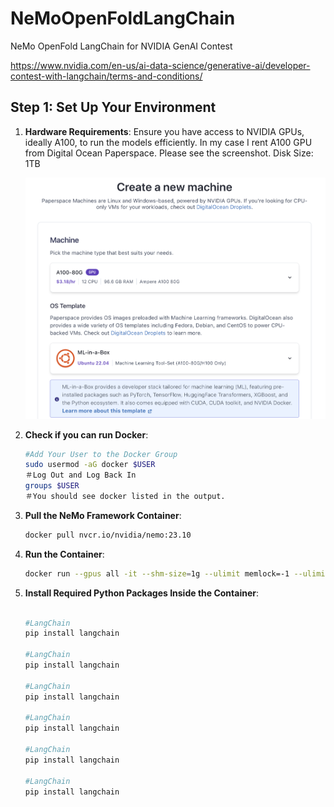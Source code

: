# NeMoOpenFoldLangChain

NeMo OpenFold LangChain for NVIDIA GenAI Contest

<https://www.nvidia.com/en-us/ai-data-science/generative-ai/developer-contest-with-langchain/terms-and-conditions/>

## Step 1: Set Up Your Environment

1. **Hardware Requirements**: Ensure you have access to NVIDIA GPUs, ideally A100, to run the models efficiently. In my case I rent A100 GPU from Digital Ocean Paperspace. Please see the screenshot. Disk Size: 1TB

   ![create_a_new_machine](img/create_a_new_machine.png "create_a_new_machine")


1. **Check if you can run Docker**:

   ```bash
   #Add Your User to the Docker Group
   sudo usermod -aG docker $USER
   ＃Log Out and Log Back In
   groups $USER
   ＃You should see docker listed in the output.
   ```

1. **Pull the NeMo Framework Container**:

   ```bash
   docker pull nvcr.io/nvidia/nemo:23.10
   ```

1. **Run the Container**:

   ```bash
   docker run --gpus all -it --shm-size=1g --ulimit memlock=-1 --ulimit stack=67108864 nvcr.io/nvidia/nemo:23.10
   ```

1. **Install Required Python Packages Inside the Container**:

   ```bash

   #LangChain
   pip install langchain

   #LangChain
   pip install langchain

   #LangChain
   pip install langchain

   #LangChain
   pip install langchain

   #LangChain
   pip install langchain

   #LangChain
   pip install langchain


   ```
